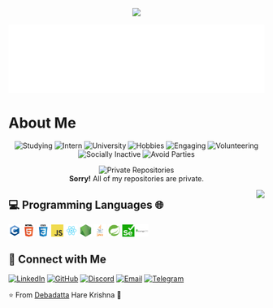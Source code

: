 <p align="center"><img src="https://i.imgur.com/A6bWGFl.gif"/></p>



<img src="https://github.com/datt03/MyInfo/blob/main/dynamic.svg"/>


<h1>About Me </h1>

<p align="center">
    <img src="https://img.shields.io/badge/Studying-4th%20year%20student-orange?style=flat&logo=study" alt="Studying">
    <img src="https://img.shields.io/badge/Intern-EPAM%20Systems-green?style=flat&logo=work" alt="Intern">
    <img src="https://img.shields.io/badge/University-S'O'A%20University-green?style=flat&logo=study" alt="University">
    <img src="https://img.shields.io/badge/Hobbies-Explore%20technology-red?style=flat&logo=technology" alt="Hobbies">
    <img src="https://img.shields.io/badge/Engaging-Student%20clubs-purple?style=flat&logo=clubs" alt="Engaging">
    <img src="https://img.shields.io/badge/Volunteering-Social%20initiatives-blue?style=flat&logo=volunteering" alt="Volunteering">
    <img src="https://img.shields.io/badge/Socially%20Inactive-Introvert-lightgrey?style=flat&logo=social" alt="Socially Inactive">
    <img src="https://img.shields.io/badge/Parties-Avoid-black?style=flat&logo=party" alt="Avoid Parties">
</p>


<p align="center">
  <img src="https://img.shields.io/badge/Status-Private%20Repositories-important?style=for-the-badge&logo=lock" alt="Private Repositories">
  <br>
  <strong>Sorry!</strong> All of my repositories are private.
</p>


<img align="right" src="https://github.com/rajput2107/rajput2107/blob/master/Assets/Developer.gif"/>

<h2 align="left">💻 Programming Languages 🌐</h2>

<p align="left">
  <a href="https://en.wikipedia.org/wiki/C_(programming_language)"><img src="https://raw.githubusercontent.com/github/explore/master/topics/c/c.png" alt="C" width="24"></a>
  <a href="https://developer.mozilla.org/en-US/docs/Web/HTML"><img src="https://raw.githubusercontent.com/github/explore/master/topics/html/html.png" alt="HTML" width="24"></a>
  <a href="https://developer.mozilla.org/en-US/docs/Web/CSS"><img src="https://raw.githubusercontent.com/github/explore/master/topics/css/css.png" alt="CSS" width="24"></a>
  <a href="https://developer.mozilla.org/en-US/docs/Web/JavaScript"><img src="https://raw.githubusercontent.com/github/explore/master/topics/javascript/javascript.png" alt="JavaScript" width="24"></a>
  <a href="https://reactjs.org/"><img src="https://raw.githubusercontent.com/github/explore/master/topics/react/react.png" alt="React" width="24"></a>
  <a href="https://nodejs.org/"><img src="https://raw.githubusercontent.com/github/explore/master/topics/nodejs/nodejs.png" alt="Node.js" width="24"></a>
  <a href="https://www.java.com/"><img src="https://raw.githubusercontent.com/github/explore/master/topics/java/java.png" alt="Java" width="24"></a>
  <a href="https://spring.io/projects/spring-boot"><img src="https://raw.githubusercontent.com/github/explore/master/topics/spring-boot/spring-boot.png" alt="Spring Boot" width="24"></a>
  <a href="https://www.selenium.dev/"><img src="https://raw.githubusercontent.com/github/explore/master/topics/selenium/selenium.png" alt="Selenium" width="24"></a>
  <a href="https://www.mongodb.com/"><img src="https://raw.githubusercontent.com/github/explore/master/topics/mongodb/mongodb.png" alt="MongoDB" width="24"></a>
</p>

<h2 align="left">🤝 Connect with Me</h2>

<p align="left">
  <a href="https://www.linkedin.com/in/debadatta-pujhari-072a622b5" target="_blank"><img alt="LinkedIn" src="https://img.shields.io/badge/LinkedIn-www.linkedin.com/in/debadatta--pujhari--072a622b5-blue?style=flat&logo=linkedin"></a>
  <a href="https://github.com/datt03" target="_blank"><img alt="GitHub" src="https://img.shields.io/badge/GitHub-github.com/datt03-blue?style=flat&logo=github"></a>
  <a href="https://discord.com/users/debadatta0821" target="_blank"><img alt="Discord" src="https://img.shields.io/badge/Discord-debadatta0821-blue?style=flat&logo=discord"></a>
  <a href="mailto:debadattapujhari03@gmail.com"><img alt="Email" src="https://img.shields.io/badge/Email-debadattapujhari03@gmail.com-blue?style=flat&logo=gmail"></a>
  <a href="https://t.me/devpool0812" target="_blank"><img alt="Telegram" src="https://img.shields.io/badge/Telegram-t.me/datt0616-blue?style=flat&logo=telegram"></a>
</p>


⭐️ From [Debadatta](https://github.com/datt03)    Hare Krishna 🙏

[//]: # (<p align="center">)

[//]: # (  <img src="https://github.com/thompsonemerson/thompsonemerson/raw/master/cover-thompson.png" />)

[//]: # (</p>)
